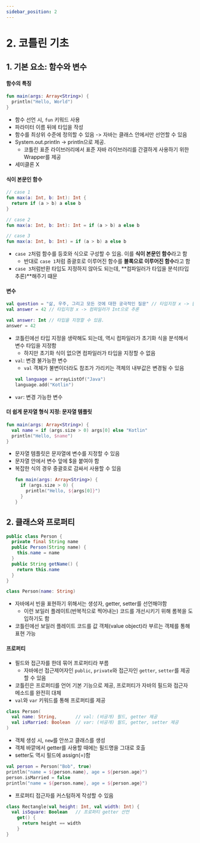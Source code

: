 ```yaml
---
sidebar_position: 2
---
```


# 2. 코틀린 기초

## 1. 기본 요소: 함수와 변수

#### 함수의 특징
```kotlin
fun main(args: Array<String>) {
  println("Hello, World")
}
```
- 함수 선언 시, `fun` 키워드 사용
- 파라미터 이름 뒤에 타입을 작성
- 함수를 최상위 수준에 정의할 수 있음 -> 자바는 클래스 안에서만 선언할 수 있음
- System.out.println -> println으로 제공.
  - 코틀린 표준 라이브러리에서 표준 자바 라이브러리를 간결하게 사용하기 위한 Wrapper를 제공
- 세미클론 X

#### 식이 본문인 함수
```kotlin
// case 1
fun max(a: Int, b: Int): Int {
  return if (a > b) a else b
}

// case 2
fun max(a: Int, b: Int): Int = if (a > b) a else b

// case 3
fun max(a: Int, b: Int) = if (a > b) a else b
```
- `case 2`처럼 함수를 등호와 식으로 구성할 수 있음. 이를 **식이 본문인 함수**라고 함
  - 반대로 `case 1`처럼 중괄호로 이루어진 함수를 **블록으로 이루어진 함수**라고 함
- `case 3`처럼반환 타입도 지정하지 않아도 되는데, **컴파일러가 타입을 분석(타입 추론)**해주기 떄문

#### 변수
```kotlin
val question = "삶, 우주, 그리고 모든 것에 대한 궁극적인 질문" // 타입지정 x -> 컴파일러가 String으로 추론
val answer = 42 // 타입지정 x -> 컴파일러가 Int으로 추론

val answer: Int // 타입을 지정할 수 있음.
answer = 42
```
- 코틀린에선 타입 지정을 생략해도 되는데, 역시 컴파일러가 초기화 식을 분석해서 변수 타입을 지정함
  - 하지만 초기화 식이 없으면 컴파일러가 타입을 지정할 수 없음
- `val`: 변경 불가능한 변수
  - `val` 객체가 불변이더라도 참조가 가리키는 객체의 내부값은 변경될 수 있음
  ```kotlin
  val language = arrayListOf("Java")
  language.add("Kotlin")
  ```
- `var`: 변경 가능한 변수

#### 더 쉽게 문자열 형식 지정: 문자열 템플릿
```kotlin
fun main(args: Array<String>) {
  val name = if (args.size > 0) args[0] else "Kotlin"
  println("Hello, $name")
}
```
- 문자열 템플릿은 문자열에 변수를 지정할 수 있음
- 문자열 안에서 변수 앞에 $을 붙여야 함
- 복잡한 식의 경우 중괄호로 감싸서 사용할 수 있음
  ```kotlin
  fun main(args: Array<String>) {
    if (args.size > 0) {
      println("Hello, ${args[0]}")
    }
  }
  ```

## 2. 클래스와 프로퍼티

```java
public class Person {
  private final String name
  public Person(String name) {
    this.name = name
  }
  public String getName() {
    return this.name
  }
}
```
```kotlin
class Person(name: String)
```
- 자바에서 빈을 표현하기 위해서는 생성자, getter, setter를 선언해야함
  - 이런 보일러 플레이트(반복적으로 찍어내는) 코드를 개선시키기 위해 롬복을 도입하기도 함
- 코틀린에선 보일러 플레이트 코드를 값 객체(value object)라 부르는 객체를 통해 표현 가능

#### 프로퍼티
- 필드와 접근자를 한데 묶어 프로퍼티라 부름
  - 자바에선 접근제어자인 `public`, `private`와 접근자인 `getter`, `setter`를 제공할 수 있음
- 코틀린은 프로퍼티를 언어 기본 기능으로 제공, 프로퍼티가 자바의 필드와 접근자 메소드를 완전히 대체
- `val`와 `var` 키워드를 통해 프로퍼티를 제공
```kotlin
class Person(
  val name: String,       // val: (비공개) 필드, getter 제공
  val isMarried: Boolean  // var: (비공개) 필드, getter, setter 제공
)
```
- 객체 생성 시, `new`를 안쓰고 클래스를 생성
- 객체 바깥에서 getter를 사용할 때에는 필드명을 그대로 호출
- setter도 역시 필드에 assign(=)함
```kotlin
val person = Person("Bob", true)
println("name = ${person.name}, age = ${person.age}")
person.isMarried = false
println("name = ${person.name}, age = ${person.age}")
```
- 프로퍼티 접근자를 커스텀하게 작성할 수 있음
```kotlin
class Rectangle(val height: Int, val width: Int) {
  val isSquare: Boolean   // 프로퍼티 getter 선언
    get() {
      return height == width
    }
}
```